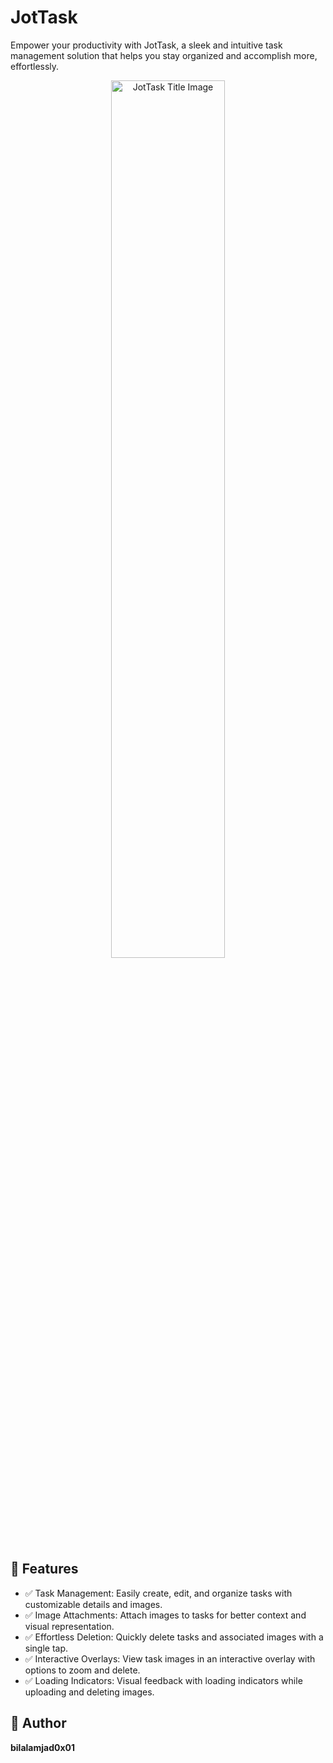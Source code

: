 # JotTask
Empower your productivity with JotTask, a sleek and intuitive task management solution that helps you stay organized and accomplish more, effortlessly.

<div align="center">
  <img src="https://firebasestorage.googleapis.com/v0/b/todo-app-df058.appspot.com/o/Grey%20Black%20Modern%20Digital%20Product%20%20Mockup%20Shadow%20Instagram%20Post.png?alt=media&token=3f04d686-ddb0-4fc1-9e0a-801a54ef30af" alt="JotTask Title Image" width="60%">
</div>


## 🎯 Features
- ✅ Task Management: Easily create, edit, and organize tasks with customizable details and images.
- ✅ Image Attachments: Attach images to tasks for better context and visual representation.
- ✅ Effortless Deletion: Quickly delete tasks and associated images with a single tap.
- ✅ Interactive Overlays: View task images in an interactive overlay with options to zoom and delete.
- ✅ Loading Indicators: Visual feedback with loading indicators while uploading and deleting images.

## 🤵 Author
**bilalamjad0x01**


